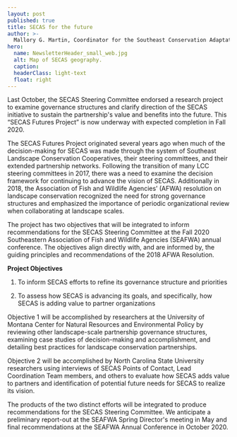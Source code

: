 ```yaml
---
layout: post
published: true
title: SECAS for the future
author: >-
  Mallory G. Martin, Coordinator for the Southeast Conservation Adaptation Strategy
hero:
  name: NewsletterHeader_small_web.jpg
  alt: Map of SECAS geography.
  caption: 
  headerClass: light-text
  float: right
---
```

Last October, the SECAS Steering Committee endorsed a research project to examine governance structures and clarify direction of the SECAS initiative to sustain the partnership's value and benefits into the future. This “SECAS Futures Project” is now underway with expected completion in Fall 2020.<!--more-->

The SECAS Futures Project originated several years ago when much of the decision-making for SECAS was made through the system of Southeast Landscape Conservation Cooperatives, their steering committees, and their extended partnership networks. Following the transition of many LCC steering committees in 2017, there was a need to examine the decision framework for continuing to advance the vision of SECAS. Additionally in 2018, the Association of Fish and Wildlife Agencies’ (AFWA) resolution on landscape conservation recognized the need for strong governance structures and emphasized the importance of periodic organizational review when collaborating at landscape scales.  

The project has two objectives that will be integrated to inform recommendations for the SECAS Steering Committee at the Fall 2020 Southeastern Association of Fish and Wildlife Agencies (SEAFWA) annual conference. The objectives align directly with, and are informed by, the guiding principles and recommendations of the 2018 AFWA Resolution. 

**Project Objectives**
1. To inform SECAS efforts to refine its governance structure and priorities

2. To assess how SECAS is advancing its goals, and specifically, how SECAS is adding value to partner organizations

Objective 1 will be accomplished by researchers at the University of Montana Center for Natural Resources and Environmental Policy by reviewing other landscape-scale partnership governance structures, examining case studies of decision-making and accomplishment, and detailing best practices for landscape conservation partnerships.

Objective 2 will be accomplished by North Carolina State University researchers using interviews of SECAS Points of Contact, Lead Coordination Team members, and others to evaluate how SECAS adds value to partners and identification of potential future needs for SECAS to realize its vision. 

The products of the two distinct efforts will be integrated to produce recommendations for the SECAS Steering Committee. We anticipate a preliminary report-out at the SEAFWA Spring Director's meeting in May and final recommendations at the SEAFWA Annual Conference in October 2020.   

